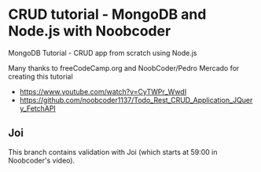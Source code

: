 # CRUD tutorial - MongoDB and Node.js with Noobcoder

MongoDB Tutorial - CRUD app from scratch using Node.js

Many thanks to freeCodeCamp.org and NoobCoder/Pedro Mercado for creating this tutorial

- https://www.youtube.com/watch?v=CyTWPr_WwdI
- https://github.com/noobcoder1137/Todo_Rest_CRUD_Application_JQuery_FetchAPI

## Joi

This branch contains validation with Joi (which starts at 59:00 in Noobcoder's video).